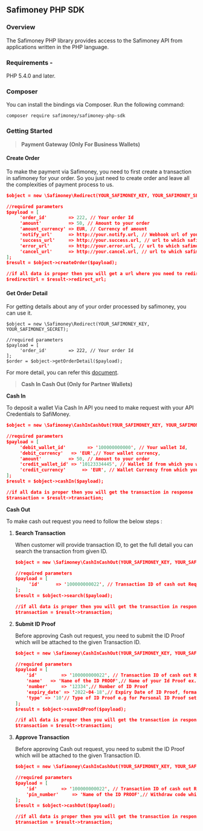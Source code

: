 ## Safimoney PHP SDK

### Overview
The Safimoney PHP library provides access to the Safimoney API from applications written in the PHP language.

### Requirements -
PHP 5.4.0 and later.

### Composer
You can install the bindings via Composer. Run the following command:
```
composer require safimoney/safimoney-php-sdk
```

### Getting Started

> **Payment Gateway (Only For Business Wallets)**

#### Create Order

To make the payment via Safimoney, you need to first create a transaction in safimoney for your order.
So you just need to create order and leave all the complexities of payment process to us.

```json
$object = new \Safimoney\Redirect(YOUR_SAFIMONEY_KEY, YOUR_SAFIMONEY_SECRET);

//required parameters
$payload = [
     'order_id'        => 222, // Your order Id
     'amount'          => 50, // Amount to your order
     'amount_currency' => EUR, // Currency of amount
     'notify_url'      => http://your.notify.url, // Webhook url of your site
     'success_url'     => http://your.success.url, // url to which safimoney redirects your customer after successful payment
     'error_url'       => http://your.error.url, // url to which safimoney redirects your customer on getting any error in payment
     'cancel_url'      => http://your.cancel.url, // url to which safimoney redirects your customer if customer cancels the payment
];
$result = $object->createOrder($payload);

//if all data is proper then you will get a url where you need to redirect your customer
$redirectUrl = $result->redirect_url;
```

#### Get Order Detail
For getting details about any of your order processed by safimoney, you can use it.
```
$object = new \Safimoney\Redirect(YOUR_SAFIMONEY_KEY, YOUR_SAFIMONEY_SECRET);

//required parameters
$payload = [
     'order_id'        => 222, // Your order Id
];
$order = $object->getOrderDetail($payload);
```

For more detail, you can refer this [document](https://gitlab.com/readybytes/safimoney-payment-gateway/blob/master/documentation.md).



> **Cash In Cash Out (Only for Partner Wallets)**

**Cash In**

To deposit a wallet Via Cash In API you need to make request with your API Credentials to SafiMoney.

```json
$object = new \Safimoney\CashInCashOut(YOUR_SAFIMONEY_KEY, YOUR_SAFIMONEY_SECRET);

//required parameters
$payload = [
     'debit_wallet_id'        => '100000000000', // Your wallet Id,
     'debit_currency' 	=> 'EUR',// Your wallet currency,
     'amount'          => 50, // Amount to your order
     'credit_wallet_id' => '10123334445', // Wallet Id from which you will take cash
     'credit_currency'      => 'EUR', // Wallet Currency from which you will take cash
];
$result = $object->cashIn($payload);

//if all data is proper then you will get the transaction in response
$transaction = $result->transaction;
```

**Cash Out**

To make cash out request you need to follow the below steps :

1. **Search Transaction**

   When customer will provide transaction ID, to get the full detail you can search the transaction from given ID. 

   ```json
   $object = new \Safimoney\CashInCashOut(YOUR_SAFIMONEY_KEY, YOUR_SAFIMONEY_SECRET);
   
   //required parameters
   $payload = [
        'id'      => '100000000022', // Transaction ID of cash out Request,
   ];
   $result = $object->search($payload);
   
   //if all data is proper then you will get the transaction in response
   $transaction = $result->transaction;
   ```

   

2. **Submit ID Proof**

   Before approving Cash out request, you need to submit the ID Proof which will be attached to the given Transaction ID.

   ```json
   $object = new \Safimoney\CashInCashOut(YOUR_SAFIMONEY_KEY, YOUR_SAFIMONEY_SECRET);
   
   //required parameters
   $payload = [
       'id'      	=> '100000000022', // Transaction ID of cash out Request,
       'name' 	=> 'Name of the ID PROOF',// Name of your Id Proof ex. Passport, ID Proof
       'number' 	=> '12334',// Number of ID Proof
       'expiry_date' => '2022-04-18',// Expiry Date of ID Proof, format should yy-mm-dd
       'type' => '10'// Type of ID Proof e.g for Personal ID Proof set 10 for Business type set 20
   ];
   $result = $object->saveIdProof($payload);
   
   //if all data is proper then you will get the transaction in response
   $transaction = $result->transaction;
   ```

   

   

3. **Approve Transaction**

   Before approving Cash out request, you need to submit the ID Proof which will be attached to the given Transaction ID.

   ```json
   $object = new \Safimoney\CashInCashOut(YOUR_SAFIMONEY_KEY, YOUR_SAFIMONEY_SECRET);
   
   //required parameters
   $payload = [
       'id'      	=> '100000000022', // Transaction ID of cash out Request,
       'pin_number' 	=> 'Name of the ID PROOF',// Withdraw code which will be shared by customer
   ];
   $result = $object->cashOut($payload);
   
   //if all data is proper then you will get the transaction in response
   $transaction = $result->transaction;
   ```

   



